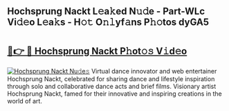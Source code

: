 ## Hochsprung Nackt L𝚎a𝚔ed N𝚞𝚍e - Part-WLc Vi𝚍𝚎o L𝚎a𝚔s - H𝚘𝚝 O𝚗𝚕yf𝚊ns P𝚑𝚘tos dyGA5

# <h2><a href="http://kf5us6.oniu.top/?m=Hochsprung+Nackt">🔗👉 🔴 Hochsprung Nackt P𝚑ot𝚘𝚜 V𝚒d𝚎o</a></h2>

[![Hochsprung Nackt Nu𝚍e𝚜](https://i.imgur.com/0qMVB7G.gif)](http://kf5us6.oniu.top/?m=Hochsprung+Nackt)
Virtual dance innovator and web entertainer Hochsprung Nackt, celebrated for sharing dance and lifestyle inspiration through solo and collaborative dance acts and brief films. Visionary artist Hochsprung Nackt, famed for their innovative and inspiring creations in the world of art.  
